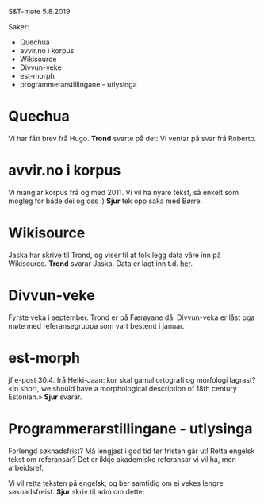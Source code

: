 S&T-møte 5.8.2019

Saker:

* Quechua
* avvir.no i korpus
* Wikisource
* Divvun-veke
* est-morph
* programmerarstillingane - utlysinga

#  Quechua

Vi har fått brev frå Hugo. **Trond** svarte på det: Vi ventar på svar frå Roberto.

#  avvir.no i korpus

Vi manglar korpus frå og med 2011. Vi vil ha nyare tekst, så enkelt som mogleg for både dei og oss :)
**Sjur** tek opp saka med Børre.

#  Wikisource

Jaska har skrive til Trond, og viser til at folk legg data våre inn på Wikisource. **Trond** svarar Jaska.
Data er lagt inn t.d. [her](https://www.wikidata.org/wiki/Lexeme:L10000).

#  Divvun-veke

Fyrste veka i september. Trond er på Færøyane då. Divvun-veka er låst pga møte med referansegruppa som vart bestemt i januar.

#  est-morph

jf e-post 30.4. frå Heiki-Jaan: kor skal gamal ortografi og morfologi lagrast?
«In short, we should have a morphological description of 18th century Estonian.» **Sjur** svarar.

#  Programmerarstillingane - utlysinga

Forlengd søknadsfrist? Må lengjast i god tid før fristen går ut! Retta engelsk tekst om referansar? Det er ikkje akademiske referansar vi vil ha, men arbeidsref.

Vi vil retta teksten på engelsk, og ber samtidig om ei vekes lengre søknadsfreist.
**Sjur** skriv til adm om dette.
